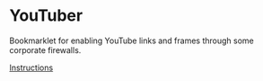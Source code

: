 YouTuber
========

Bookmarklet for enabling YouTube links and frames through some corporate firewalls.

[Instructions](http://puremunky.github.io/YouTuber/)
